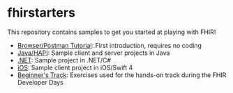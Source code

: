 # fhirstarters

This repository contains samples to get you started at playing with FHIR!

* [Browser/Postman Tutorial](./postman/): First introduction, requires no coding
* [Java/HAPI](./java/): Sample client and server projects in Java
* [.NET](./dotnet/): Sample project in .NET/C#
* [iOS](./ios/): Sample client project in iOS/Swift 4
* [Beginner's Track](./BeginnersTrack.md): Exercises used for the hands-on track during the FHIR Developer Days